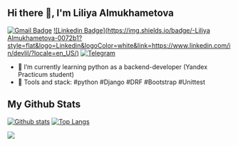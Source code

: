 ## Hi there 👋, I'm Liliya Almukhametova

[![Gmail Badge](https://img.shields.io/badge/almuhametova@gmail.com-c14438?style=flat&logo=Gmail&logoColor=white&link=mailto:almuhametova@gmail.com)](mailto:almuhametova@gmail.com)
[![Linkedin Badge](https://img.shields.io/badge/-Liliya Almukhametova-0072b1?style=flat&logo=Linkedin&logoColor=white&link=https://www.linkedin.com/in/devlil/?locale=en_US/)](https://www.linkedin.com/in/devlil/?locale=en_US/) 
[![Telegram](https://img.shields.io/badge/-telegram-red?color=blue&logo=telegram&logoColor=white)](https://t.me/devlili)


- 🌱 I’m currently learning python as a backend-developer (Yandex Practicum student)
- 👀 Tools and stack: #python #Django #DRF #Bootstrap #Unittest


## My Github Stats
[![Github stats](https://github-readme-stats.vercel.app/api?username=devlili&show_icons=true&include_all_commits=true)](https://github.com/devlili/github-readme-stats)
[![Top Langs](https://github-readme-stats.vercel.app/api/top-langs/?username=devlili&layout=compact)](https://github.com/devlili/github-readme-stats)

![](https://komarev.com/ghpvc/?username=devlili)
